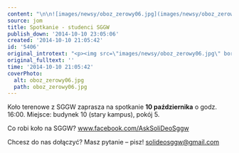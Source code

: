 ```yaml
---
content: "\n\n![images/newsy/oboz_zerowy06.jpg](images/newsy/oboz_zerowy06.jpg)Koło terenowe z SGGW zaprasza na spotkanie **10 października** o godz. 16:00. Miejsce: budynek 10 (stary kampus), pokój 5.\n\nCo robi koło na SGGW? www.facebook.com/AskSoliDeoSggw\n\r\n\nChcesz do nas dołączyć? Masz pytanie – pisz! solideosggw@gmail.com\n"
source: jom
title: Spotkanie - studenci SGGW
publish_down: '2014-10-10 23:05:06'
created: '2014-10-10 21:05:42'
id: '5406'
original_introtext: "<p><img src=\"images/newsy/oboz_zerowy06.jpg\" border=\"0\" width=\"250\" height=\"171\" style=\"float: left; border-width: 0px; border-color: currentColor; border-style: none; border: 0; margin-left: 10px; margin-right: 10px; margin-top: 0px; margin-bottom: 0px;\" />Koło terenowe z SGGW zaprasza na spotkanie <strong>10 października</strong> o godz. 16:00. Miejsce: budynek 10 (stary kampus), pokój 5.<br /><br />Co robi koło na SGGW? www.facebook.com/AskSoliDeoSggw</p>\r\n<p>Chcesz do nas dołączyć? Masz pytanie – pisz! solideosggw@gmail.com</p>"
original_fulltext: ''
time: '2014-10-10 21:05:42'
coverPhoto:
  alt: oboz_zerowy06.jpg
  path: oboz_zerowy06.jpg
---
```

Koło terenowe z SGGW zaprasza na spotkanie **10 października** o godz. 16:00. Miejsce: budynek 10 (stary kampus), pokój 5.

Co robi koło na SGGW? www.facebook.com/AskSoliDeoSggw


Chcesz do nas dołączyć? Masz pytanie – pisz! solideosggw@gmail.com


<!--{{json:{"created_date":"2014-10-10 21:05:42","publish_down":"2014-10-10 23:05:06","id":"5406"}}}-->